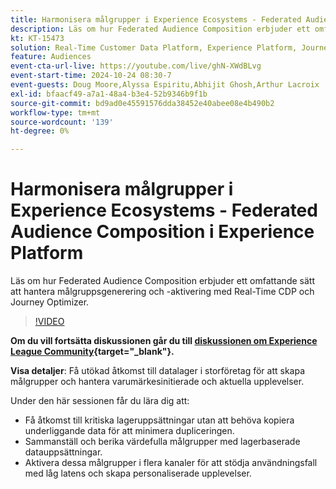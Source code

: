 ```yaml
---
title: Harmonisera målgrupper i Experience Ecosystems - Federated Audience Composition i Experience Platform
description: Läs om hur Federated Audience Composition erbjuder ett omfattande sätt att hantera målgruppsgenerering och -aktivering med Real-Time CDP och Journey Optimizer.
kt: KT-15473
solution: Real-Time Customer Data Platform, Experience Platform, Journey Optimizer
feature: Audiences
event-cta-url-live: https://youtube.com/live/ghN-XWdBLvg
event-start-time: 2024-10-24 08:30-7
event-guests: Doug Moore,Alyssa Espiritu,Abhijit Ghosh,Arthur Lacroix
exl-id: bfaacf49-a7a1-48a4-b3e4-52b9346b9f1b
source-git-commit: bd9ad0e45591576dda38452e40abee08e4b490b2
workflow-type: tm+mt
source-wordcount: '139'
ht-degree: 0%

---
```


# Harmonisera målgrupper i Experience Ecosystems - Federated Audience Composition i Experience Platform

Läs om hur Federated Audience Composition erbjuder ett omfattande sätt att hantera målgruppsgenerering och -aktivering med Real-Time CDP och Journey Optimizer.

>[!VIDEO](https://video.tv.adobe.com/v/3436457?quality=12&learn=on)

**Om du vill fortsätta diskussionen går du till [diskussionen om Experience League Community](https://experienceleaguecommunities.adobe.com/t5/adobe-experience-platform/adobe-experience-league-live-harmonize-audiences-in-experience/m-p/718976#M636){target="_blank"}.**

**Visa detaljer**:
Få utökad åtkomst till datalager i storföretag för att skapa målgrupper och hantera varumärkesinitierade och aktuella upplevelser.

Under den här sessionen får du lära dig att:

* Få åtkomst till kritiska lageruppsättningar utan att behöva kopiera underliggande data för att minimera dupliceringen.
* Sammanställ och berika värdefulla målgrupper med lagerbaserade datauppsättningar.
* Aktivera dessa målgrupper i flera kanaler för att stödja användningsfall med låg latens och skapa personaliserade upplevelser.
